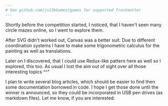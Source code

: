 ```yaml
---
# See github.com/js13kGames/games for supported frontmatter
---
```

Shortly before the competition started, I noticed, that I haven't seen many circle mazes online, so I went to explore them.

After SVG didn't worked out, Canvas was a better suit. Due to different coordination systems I have to make some trigonometric calculus for the painting as well as translations.

Later on I discovered, that I could use Redux-like pattern here as well so I explored, this too.
As usual I lost the aim out of sight over all those interesting topics ^^"

I plan to write several blog articles, which should be easier to find then some documentation borrowed in code. I hope I get those done until the winner is announced, so they could be incorporated in USB pen drives (as markdown files). Let me know, if you are interested.